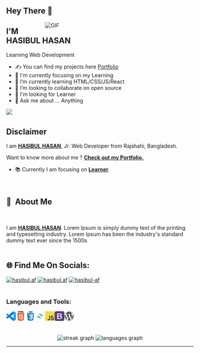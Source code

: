 ## Hey There 👋

<img align="right" alt="GIF" src="https://raw.githubusercontent.com/arafathussendev/arafathussendev/main/images/coding.gif" width="400" height="auto" />

## I'M HASIBUL HASAN
Learning Web Development


- ✍ You can find my projects here [Portfolio](https://hasibul-af.com)
- 🔭 I'm currently focusing on my Learning
- 🌱 I’m currently learning HTML/CSS/JS/React
- 👯 I’m looking to collaborate on open source
- 🤔 I'm looking for Learner
- 💬 Ask me about ... Anything

[![](https://visitcount.itsvg.in/api?id=hasibul-af&icon=0&color=0)](https://visitcount.itsvg.in)

</center>
</a>

## Disclaimer

I am [**HASIBUL HASAN**](https://hasibul-af.com), Jr. Web Developer from Rajshahi, Bangladesh. 

Want to know more about me ? [**Check out my Portfolio.**](https://hasibul-af.com)

- 📚 Currently I am focusing on [**Learner**](https://hasibul-af.com).

<br/>

## 🤔  About Me
<br>

I am [**HASIBUL HASAN**](https://hasibul-af.com). Lorem Ipsum is simply dummy text of the printing and typesetting industry. Lorem Ipsum has been the industry's standard dummy text ever since the 1500s
<br/>
<br/>

## 🌐 Find Me On Socials:
[![hasibul.af](https://img.shields.io/badge/Facebook-%231877F2.svg?logo=Facebook&logoColor=white)](https://facebook.com/hasibul.af) 
[![hasibul.af](https://img.shields.io/badge/Instagram-%23E4405F.svg?logo=Instagram&logoColor=white)](https://instagram.com/hasibul.af) 
[![hasibul-af](https://img.shields.io/badge/LinkedIn-%230077B5.svg?logo=linkedin&logoColor=white)](https://linkedin.com/in/in/hasibul-af) 
<br />
<br />

### Languages and Tools:

[<img align="left" alt="Visual Studio Code" width="26px" src="https://raw.githubusercontent.com/github/explore/80688e429a7d4ef2fca1e82350fe8e3517d3494d/topics/visual-studio-code/visual-studio-code.png" />](#)
[<img align="left" alt="HTML5" width="26px" src="https://raw.githubusercontent.com/github/explore/80688e429a7d4ef2fca1e82350fe8e3517d3494d/topics/html/html.png" />](#)
[<img align="left" alt="CSS3" width="26px" src="https://raw.githubusercontent.com/github/explore/80688e429a7d4ef2fca1e82350fe8e3517d3494d/topics/css/css.png" />](#)
[<img align="left" alt="Tailwind" width="26px" src="https://raw.githubusercontent.com/github/explore/882462b8ecc337fd9c9b2572bc463a1cbc88fb6a/topics/tailwind/tailwind.png" />](#)
[<img align="left" alt="JavaScript" width="26px" src="https://raw.githubusercontent.com/github/explore/80688e429a7d4ef2fca1e82350fe8e3517d3494d/topics/javascript/javascript.png" />](#)
[<img align="left" alt="Bootstrap" width="26px" src="https://raw.githubusercontent.com/github/explore/80688e429a7d4ef2fca1e82350fe8e3517d3494d/topics/bootstrap/bootstrap.png" />](#)
[<img align="left" alt="wordpress" width="26px" src="https://raw.githubusercontent.com/github/explore/80688e429a7d4ef2fca1e82350fe8e3517d3494d/topics/wordpress/wordpress.png" />](#)
<br />
<br />
## 

<div align="center">
  <img src="https://streak-stats.demolab.com?user=hasibul-af&locale=en&mode=daily&theme=dracula&hide_border=false&border_radius=5&order=3" height="150" alt="streak graph"  />
  <img src="https://github-readme-stats.vercel.app/api/top-langs?username=hasibul-af&locale=en&hide_title=false&layout=compact&card_width=320&langs_count=5&theme=dracula&hide_border=false&order=2" height="150" alt="languages graph"  />
</div>

---
